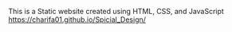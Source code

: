 This is a Static website created using HTML, CSS, and JavaScript
https://charifa01.github.io/Spicial_Design/
